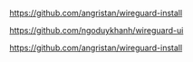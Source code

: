 https://github.com/angristan/wireguard-install

https://github.com/ngoduykhanh/wireguard-ui

https://github.com/angristan/wireguard-install